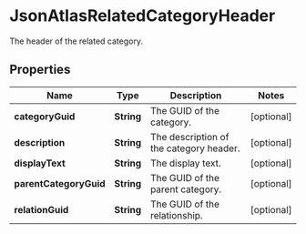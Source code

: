 

# JsonAtlasRelatedCategoryHeader

The header of the related category.
## Properties

Name | Type | Description | Notes
------------ | ------------- | ------------- | -------------
**categoryGuid** | **String** | The GUID of the category. |  [optional]
**description** | **String** | The description of the category header. |  [optional]
**displayText** | **String** | The display text. |  [optional]
**parentCategoryGuid** | **String** | The GUID of the parent category. |  [optional]
**relationGuid** | **String** | The GUID of the relationship. |  [optional]



